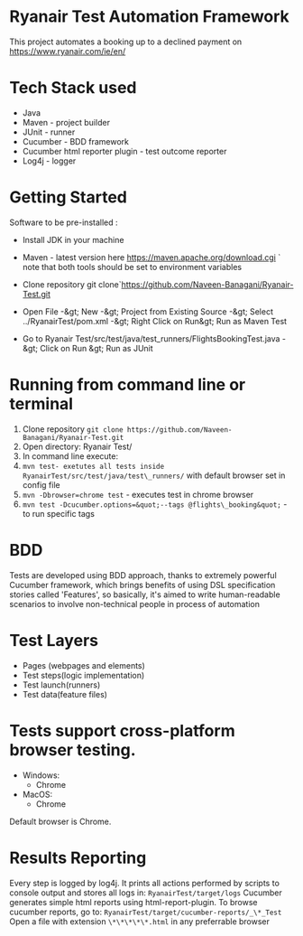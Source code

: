 # **Ryanair Test Automation Framework**

This project automates a booking up to a declined payment on https://www.ryanair.com/ie/en/

# **Tech Stack used**

- Java
- Maven - project builder
- JUnit - runner
- Cucumber - BDD framework
- Cucumber html reporter plugin - test outcome reporter
- Log4j - logger

# **Getting Started**

Software to be pre-installed :

- Install JDK in your machine
- Maven - latest version here https://maven.apache.org/download.cgi ` note that both tools should be set to environment variables

- Clone repository git clone`https://github.com/Naveen-Banagani/Ryanair-Test.git
- Open File -\&gt; New -\&gt; Project from Existing Source -\&gt; Select ../RyanairTest/pom.xml -\&gt; Right Click on Run\&gt; Run as Maven Test
- Go to Ryanair Test/src/test/java/test\_runners/FlightsBookingTest.java -\&gt; Click on Run \&gt; Run as JUnit

# **Running from command line or terminal**

1. Clone repository ` git clone https://github.com/Naveen-Banagani/Ryanair-Test.git `
2. Open directory: Ryanair Test/
3. In command line execute:
4. `mvn test- exetutes all tests inside RyanairTest/src/test/java/test\_runners/` with default browser set in config file
5. `mvn -Dbrowser=chrome test` - executes test in chrome browser
6. `mvn test -Dcucumber.options=&quot;--tags @flights\_booking&quot;` - to run specific tags

# **BDD**

Tests are developed using BDD approach, thanks to extremely powerful Cucumber framework, which brings benefits of using DSL specification stories called &#39;Features&#39;, so basically, it&#39;s aimed to write human-readable scenarios to involve non-technical people in process of automation

# **Test Layers**

- Pages (webpages and elements)
- Test steps(logic implementation)
- Test launch(runners)
- Test data(feature files)

# **Tests support cross-platform browser testing.**

- Windows:
  - Chrome
- MacOS:
  - Chrome

Default browser is Chrome.

# **Results Reporting**

Every step is logged by log4j. It prints all actions performed by scripts to console output and stores all logs in: ` RyanairTest/target/logs
` Cucumber generates simple html reports using html-report-plugin. To browse cucumber reports, go to: ` RyanairTest/target/cucumber-reports/_\*_Test
` Open a file with extension `\*\*\*\*\*.html` in any preferrable browser